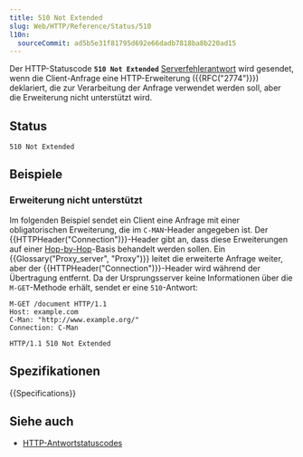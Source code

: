 ```yaml
---
title: 510 Not Extended
slug: Web/HTTP/Reference/Status/510
l10n:
  sourceCommit: ad5b5e31f81795d692e66dadb7818ba8b220ad15
---
```


Der HTTP-Statuscode **`510 Not Extended`** [Serverfehlerantwort](/de/docs/Web/HTTP/Reference/Status#server_error_responses) wird gesendet, wenn die Client-Anfrage eine HTTP-Erweiterung ({{RFC("2774")}}) deklariert, die zur Verarbeitung der Anfrage verwendet werden soll, aber die Erweiterung nicht unterstützt wird.

## Status

```http
510 Not Extended
```

## Beispiele

### Erweiterung nicht unterstützt

Im folgenden Beispiel sendet ein Client eine Anfrage mit einer obligatorischen Erweiterung, die im `C-MAN`-Header angegeben ist.
Der {{HTTPHeader("Connection")}}-Header gibt an, dass diese Erweiterungen auf einer [Hop-by-Hop](/de/docs/Web/HTTP/Reference/Headers#hop-by-hop_headers)-Basis behandelt werden sollen.
Ein {{Glossary("Proxy_server", "Proxy")}} leitet die erweiterte Anfrage weiter, aber der {{HTTPHeader("Connection")}}-Header wird während der Übertragung entfernt.
Da der Ursprungsserver keine Informationen über die `M-GET`-Methode erhält, sendet er eine `510`-Antwort:

```http
M-GET /document HTTP/1.1
Host: example.com
C-Man: "http://www.example.org/"
Connection: C-Man
```

```http
HTTP/1.1 510 Not Extended
```

## Spezifikationen

{{Specifications}}

## Siehe auch

- [HTTP-Antwortstatuscodes](/de/docs/Web/HTTP/Reference/Status)
